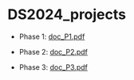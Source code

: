 # DS2024_projects
* Phase 1: [doc_P1.pdf](https://github.com/user-attachments/files/21437984/_.pdf)

* Phase 2: [doc_P2.pdf](https://github.com/user-attachments/files/21437993/_.pdf)

* Phase 3: [doc_P3.pdf](https://github.com/user-attachments/files/21437995/_.pdf)
